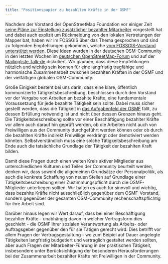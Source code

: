 ```yaml
---
title: "Positionspapier zu bezahlten Kräfte in der OSMF"
---
```


Nachdem der Vorstand der OpenStreetMap Foundation vor einiger Zeit [seine Pläne zur Einstellung zusätzlicher bezahlter Mitarbeiter](https://lists.openstreetmap.org/pipermail/osmf-talk/2020-May/006816.html) vorgestellt hat und dabei auch explizit um Rückmeldung von den lokalen Vertretungen der Mapper bat, haben wir im FOSSGIS über das Thema gesprochen und sind zu folgenden Empfehlungen gekommen, welche [vom FOSSGIS-Vorstand unterstützt werden](https://www.fossgis.de/verein/vorstand/archiv/2020/2020-06-02-protokoll-vorstandssitzung/). Diese  Ideen wurden in der deutschen OSM-Community in den letzten Wochen im [deutschen OpenStreetMap-Forum](https://community.openstreetmap.org/viewtopic.php?id=69517) und auf der [Mailingliste Talk-de](https://lists.openstreetmap.org/pipermail/talk-de/2020-May/116814.html) diskutiert. Wir glauben, dass diese Empfehlungen nützlich und wichtig sein können für eine langfristig tragfähige und harmonische Zusammenarbeit zwischen bezahlten Kräften in der OSMF und der vielfältigen globalen OSM-Community.

Große Einigkeit besteht bei uns darin, dass eine klare, öffentlich kommunizierte Tätigkeitsbeschreibung, beschlossen durch den Vorstand vor der Vergabe von Arbeiten an bezahlte Kräfte, eine fundamentale Voraussetzung für jede bezahlte Tätigkeit sein sollte.  Dabei muss sicher gestellt werden, dass die Tätigkeit in [das Aufgabenfeld der OSMF](https://wiki.osmfoundation.org/wiki/Mission_Statement) fällt, zu dessen Erfüllung notwendig ist und nicht über dessen Grenzen hinaus geht.  Die Tätigkeitsbeschreibung sollte vor einer Beschäftigung bezahlter Kräfte vor allem auch darauf hin geprüft werden, ob die Arbeiten nicht auch von Freiwilligen aus der Community durchgeführt werden können oder ob durch die bezahlten Kräfte indirekt Freiwillige verdrängt oder demotiviert werden könnten.  Selbstverständlich muss eine solche Tätigkeitsbeschreibung am Ende auch die tatsächliche Grundlage der Tätigkeit der bezahlten Kraft bilden.

Damit diese Fragen durch einen weiten Kreis aktiver Mitglieder aus unterschiedlichen Kulturen und Teilen der Community  beurteilt werden, denken wir, dass sowohl die allgemeinen Grundsätze der Personalpolitik, als auch die konkrete Schaffung von neuen Stellen auf Grundlage einer Tätigkeitsbeschreibung einer Zustimmungspflicht durch die OSMF-Mitglieder unterliegen sollten. Wir halten es auch für sinnvoll und wichtig, dass bezahlte Kräfte nicht ausschließlich gegenüber dem OSMF-Vorstand, sondern gegenüber der gesamten OSM-Community rechenschaftspflichtig für ihre Arbeit sind.

Darüber hinaus legen wir Wert darauf, dass bei einer Beschäftigung bezahlter Kräfte - unabhängig davon in welcher Vertragsform dies geschieht - die OSMF ihrer sozialen Verantwortung als Arbeits- oder Auftragsgeber gegenüber den für sie Tätigen gerecht wird.  Dies betrifft vor allem Fragen der Vertragsgestaltung - wo zum Beipiel auf Dauer angelegte Tätigkeiten langfristig budgetiert und vertraglich gestaltet werden sollten, aber auch Fragen der Mitarbeiter-Führung in der praktischen Tätigkeit, insbesondere unter Berücksichtigung der besonderen Herausforderungen bei der Zusammenarbeit bezahlter Kräfte mit Freiwilligen in der Community.
